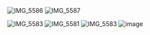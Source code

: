![IMG_5586](https://github.com/user-attachments/assets/d37a7ebf-816d-4dee-9e22-709e8046acfa)
![IMG_5587](https://github.com/user-attachments/assets/d564f681-75e9-4e50-ab2c-6a01f2902693)

![IMG_5583](https://github.com/user-attachments/assets/bbaa7e73-606e-44da-b373-a464dffa26e5)
![IMG_5581](https://github.com/user-attachments/assets/943afab3-1247-4f73-ae59-8c84bc9ef895)
![IMG_5583](https://github.com/user-attachments/assets/bbaa7e73-606e-44da-b373-a464dffa26e5)
![image](https://github.com/user-attachments/assets/e8c765ea-7a08-4608-bd6c-b03ad601b9b6)






<!--
**sweetandkindgirl/sweetandkindgirl** is a ✨ _special_ ✨ repository because its `README.md` (this file) appears on your GitHub profile.

Here are some ideas to get you started:

- 🔭 I’m currently working on ...
- 🌱 I’m currently learning ...
- 👯 I’m looking to collaborate on ...
- 🤔 I’m looking for help with ...
- 💬 Ask me about ...
- 📫 How to reach me: ...
- 😄 Pronouns: ...
- ⚡ Fun fact: ...
-->
